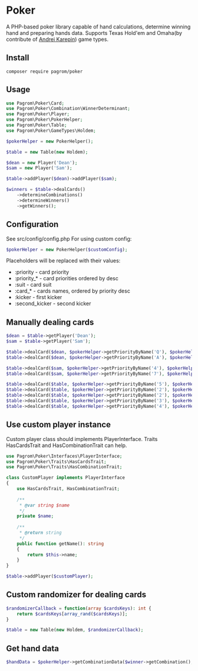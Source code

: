 Poker
=====

A PHP-based poker library capable of hand calculations, determine winning hand and preparing hands data.
Supports Texas Hold'em and Omaha(by contribute of [Andrei Karepin](https://github.com/shiziksama)) game types.

Install
-------

```
composer require pagrom/poker
```

Usage
-----

```php
use Pagrom\Poker\Card;
use Pagrom\Poker\Combination\WinnerDeterminant;
use Pagrom\Poker\Player;
use Pagrom\Poker\PokerHelper;
use Pagrom\Poker\Table;
use Pagrom\Poker\GameTypes\Holdem;

$pokerHelper = new PokerHelper();

$table = new Table(new Holdem);

$dean = new Player('Dean');
$sam = new Player('Sam');

$table->addPlayer($dean)->addPlayer($sam);

$winners = $table->dealCards()
    ->determineCombinations()
    ->determineWinners()
    ->getWinners();
```

Configuration
-------------

See src/config/config.php
For using custom config:
```php
$pokerHelper = new PokerHelper($customConfig);
```

Placeholders will be replaced with their values:
* :priority - card priority
* :priority_* - card priorities ordered by desc
* :suit - card suit
* :card_* - cards names, ordered by priority desc
* :kicker - first kicker
* :second_kicker - second kicker

Manually dealing cards
----------------------

```php
$dean = $table->getPlayer('Dean');
$sam = $table->getPlayer('Sam');

$table->dealCard($dean, $pokerHelper->getPriorityByName('Q'), $pokerHelper->getSuitByName('Spade'));
$table->dealCard($dean, $pokerHelper->getPriorityByName('A'), $pokerHelper->getSuitByName('Spade'));

$table->dealCard($sam, $pokerHelper->getPriorityByName('4'), $pokerHelper->getSuitByName('Spade'));
$table->dealCard($sam, $pokerHelper->getPriorityByName('7'), $pokerHelper->getSuitByName('Club'));

$table->dealCard($table, $pokerHelper->getPriorityByName('5'), $pokerHelper->getSuitByName('Heart'));
$table->dealCard($table, $pokerHelper->getPriorityByName('2'), $pokerHelper->getSuitByName('Spade'));
$table->dealCard($table, $pokerHelper->getPriorityByName('2'), $pokerHelper->getSuitByName('Diamond'));
$table->dealCard($table, $pokerHelper->getPriorityByName('3'), $pokerHelper->getSuitByName('Heart'));
$table->dealCard($table, $pokerHelper->getPriorityByName('4'), $pokerHelper->getSuitByName('Club'));
```

Use custom player instance
-----------------------

Custom player class should implements PlayerInterface.
Traits HasCardsTrait and HasCombinationTrait can help.

```php
use Pagrom\Poker\Interfaces\PlayerInterface;
use Pagrom\Poker\Traits\HasCardsTrait;
use Pagrom\Poker\Traits\HasCombinationTrait;

class CustomPlayer implements PlayerInterface
{
    use HasCardsTrait, HasCombinationTrait;
    
    /**
     * @var string $name
     */
    private $name;
    
    /**
     * @return string
     */
    public function getName(): string
    {
        return $this->name;
    }
}

$table->addPlayer($customPlayer);
```

Custom randomizer for dealing cards
-----------------------------------

```php
$randomizerCallback = function(array $cardsKeys): int {
    return $cardsKeys[array_rand($cardsKeys)];
}

$table = new Table(new Holdem, $randomizerCallback);
```

Get hand data
-------------

```php
$handData = $pokerHelper->getCombinationData($winner->getCombination(), $table->getWinnerDeterminant());
```